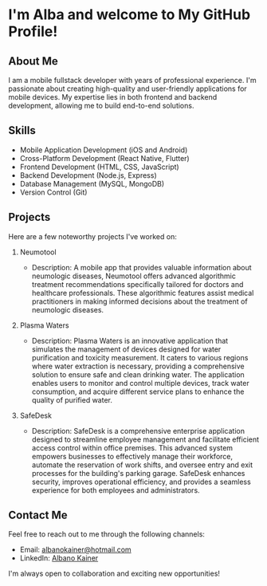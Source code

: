 # I'm Alba and welcome to My GitHub Profile!

## About Me
I am a mobile fullstack developer with years of professional experience. I'm passionate about creating high-quality and user-friendly applications for mobile devices. My expertise lies in both frontend and backend development, allowing me to build end-to-end solutions.

## Skills
- Mobile Application Development (iOS and Android)
- Cross-Platform Development (React Native, Flutter)
- Frontend Development (HTML, CSS, JavaScript)
- Backend Development (Node.js, Express)
- Database Management (MySQL, MongoDB)
- Version Control (Git)

## Projects
Here are a few noteworthy projects I've worked on:

1. Neumotool
   - Description: A mobile app that provides valuable information about neumologic diseases, Neumotool offers advanced algorithmic treatment recommendations specifically tailored for doctors and healthcare professionals. These algorithmic features assist medical practitioners in making informed decisions about the treatment of neumologic diseases.

2. Plasma Waters
   - Description: Plasma Waters is an innovative application that simulates the management of devices designed for water purification and toxicity measurement. It caters to various regions where water extraction is necessary, providing a comprehensive solution to ensure safe and clean drinking water. The application enables users to monitor and control multiple devices, track water consumption, and acquire different service plans to enhance the quality of purified water.

3. SafeDesk
   - Description: SafeDesk is a comprehensive enterprise application designed to streamline employee management and facilitate efficient access control within office premises. This advanced system empowers businesses to effectively manage their workforce, automate the reservation of work shifts, and oversee entry and exit processes for the building's parking garage. SafeDesk enhances security, improves operational efficiency, and provides a seamless experience for both employees and administrators.

## Contact Me
Feel free to reach out to me through the following channels:

- Email: albanokainer@hotmail.com
- LinkedIn: [Albano Kainer](https://www.linkedin.com/in/albanokainer/)

I'm always open to collaboration and exciting new opportunities!
